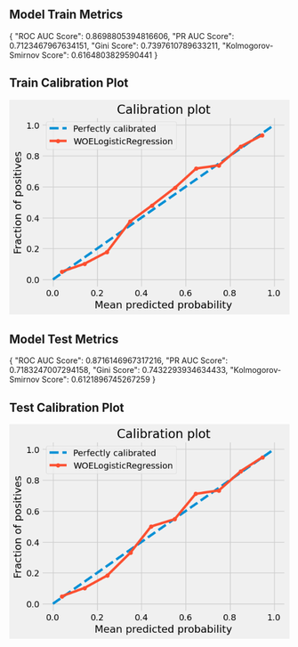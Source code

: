 ## Model Train Metrics
{
    "ROC AUC Score": 0.8698805394816606,
    "PR AUC Score": 0.7123467967634151,
    "Gini Score": 0.7397610789633211,
    "Kolmogorov-Smirnov Score": 0.6164803829590441
}

## Train Calibration Plot
![Train Calibration Plot](./reports/figures/train_calibration_curve.png)
## Model Test Metrics
{
    "ROC AUC Score": 0.8716146967317216,
    "PR AUC Score": 0.7183247007294158,
    "Gini Score": 0.7432293934634433,
    "Kolmogorov-Smirnov Score": 0.6121896745267259
}

## Test Calibration Plot
![Test Calibration Plot](./reports/figures/test_calibration_curve.png)
